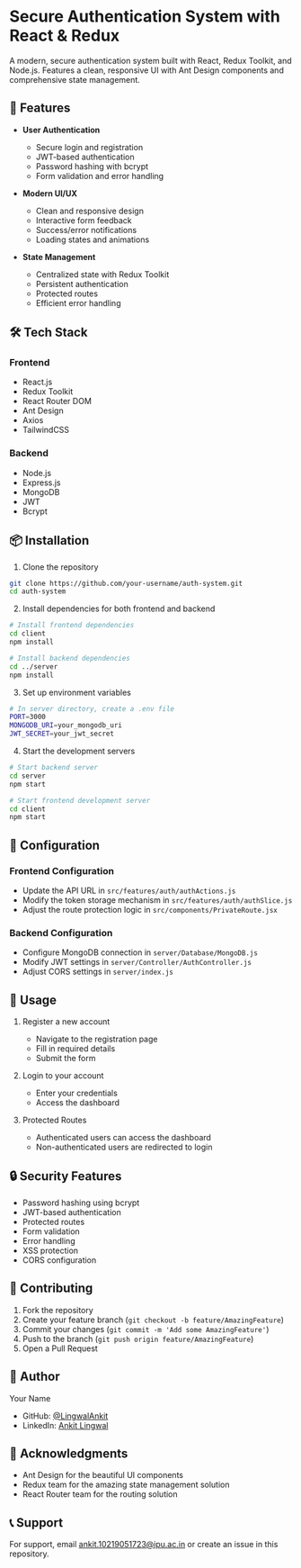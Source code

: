 # Secure Authentication System with React & Redux

A modern, secure authentication system built with React, Redux Toolkit, and Node.js. Features a clean, responsive UI with Ant Design components and comprehensive state management.

## 🚀 Features

- **User Authentication**
  - Secure login and registration
  - JWT-based authentication
  - Password hashing with bcrypt
  - Form validation and error handling

- **Modern UI/UX**
  - Clean and responsive design
  - Interactive form feedback
  - Success/error notifications
  - Loading states and animations

- **State Management**
  - Centralized state with Redux Toolkit
  - Persistent authentication
  - Protected routes
  - Efficient error handling

## 🛠️ Tech Stack

### Frontend
- React.js
- Redux Toolkit
- React Router DOM
- Ant Design
- Axios
- TailwindCSS

### Backend
- Node.js
- Express.js
- MongoDB
- JWT
- Bcrypt

## 📦 Installation

1. Clone the repository
```bash
git clone https://github.com/your-username/auth-system.git
cd auth-system
```

2. Install dependencies for both frontend and backend
```bash
# Install frontend dependencies
cd client
npm install

# Install backend dependencies
cd ../server
npm install
```

3. Set up environment variables
```bash
# In server directory, create a .env file
PORT=3000
MONGODB_URI=your_mongodb_uri
JWT_SECRET=your_jwt_secret
```

4. Start the development servers
```bash
# Start backend server
cd server
npm start

# Start frontend development server
cd client
npm start
```

## 🔧 Configuration

### Frontend Configuration
- Update the API URL in `src/features/auth/authActions.js`
- Modify the token storage mechanism in `src/features/auth/authSlice.js`
- Adjust the route protection logic in `src/components/PrivateRoute.jsx`

### Backend Configuration
- Configure MongoDB connection in `server/Database/MongoDB.js`
- Modify JWT settings in `server/Controller/AuthController.js`
- Adjust CORS settings in `server/index.js`

## 📱 Usage

1. Register a new account
   - Navigate to the registration page
   - Fill in required details
   - Submit the form

2. Login to your account
   - Enter your credentials
   - Access the dashboard

3. Protected Routes
   - Authenticated users can access the dashboard
   - Non-authenticated users are redirected to login

## 🔒 Security Features

- Password hashing using bcrypt
- JWT-based authentication
- Protected routes
- Form validation
- Error handling
- XSS protection
- CORS configuration

## 🤝 Contributing

1. Fork the repository
2. Create your feature branch (`git checkout -b feature/AmazingFeature`)
3. Commit your changes (`git commit -m 'Add some AmazingFeature'`)
4. Push to the branch (`git push origin feature/AmazingFeature`)
5. Open a Pull Request


## 👤 Author

Your Name
- GitHub: [@LingwalAnkit](https://github.com/LingwalAnkit)
- LinkedIn: [Ankit Lingwal](https://linkedin.com/in/your-profile)

## 🙏 Acknowledgments

- Ant Design for the beautiful UI components
- Redux team for the amazing state management solution
- React Router team for the routing solution

## 📞 Support

For support, email ankit.10219051723@ipu.ac.in or create an issue in this repository.
